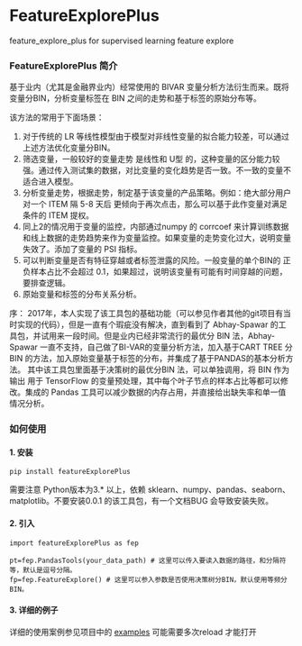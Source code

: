 # FeatureExplorePlus

feature_explore_plus for supervised learning feature explore

### FeatureExplorePlus 简介

基于业内（尤其是金融界业内）经常使用的 BIVAR 变量分析方法衍生而来。既将变量分BIN，分析变量标签在 BIN 之间的走势和基于标签的原始分布等。

该方法的常用于下面场景：

1. 对于传统的 LR 等线性模型由于模型对非线性变量的拟合能力较差，可以通过上述方法优化变量分BIN。
2. 筛选变量，一般较好的变量走势 是线性和 U型 的，这种变量的区分能力较强。通过传入测试集的数据，对比变量的变化趋势是否一致。不一致的变量不适合进入模型。
3. 分析变量走势，根据走势，制定基于该变量的产品策略。例如：绝大部分用户对一个 ITEM 隔 5-8 天后 更倾向于再次点击，那么可以基于此作变量对满足条件的 ITEM 提权。
4. 同上2的情况用于变量的监控，内部通过numpy 的 corrcoef 来计算训练数据和线上数据的走势趋势来作为变量监控。如果变量的走势变化过大，说明变量失效了。添加了变量的 PSI 指标。
5. 可以判断变量是否有特征穿越或者标签泄露的风险。一般变量的单个BIN的 正负样本占比不会超过 0.1，如果超过，说明该变量有可能有时间穿越的问题，要排查逻辑。
6. 原始变量和标签的分布关系分析。

序：
2017年，本人实现了该工具包的基础功能（可以参见作者其他的git项目有当时实现的代码），但是一直有个瑕疵没有解决，直到看到了 Abhay-Spawar 的工具包，并试用来一段时间。但是业内已经非常流行的最优分 BIN 法，Abhay-Spawar 一直不支持，自己做了BI-VAR的变量分析方法，加入基于CART TREE 分 BIN 的方法，加入原始变量基于标签的分布，并集成了基于PANDAS的基本分析方法。
其中该工具包里面基于决策树的最优分BIN 法，可以单独调用，将 BIN 作为输出 用于 TensorFlow 的变量预处理，其中每个叶子节点的样本占比等都可以修改。集成的 Pandas 工具可以减少数据的内存占用，并直接给出缺失率和单一值情况分析。


### 如何使用

#### 1. 安装
```
pip install featureExplorePlus
```

需要注意 Python版本为3.* 以上，依赖 sklearn、numpy、pandas、seaborn、 matplotlib。不要安装0.0.1 的该工具包，有一个文档BUG 会导致安装失败。

#### 2. 引入
```
import featureExplorePlus as fep

pt=fep.PandasTools(your_data_path) # 这里可以传入要读入数据的路径，和分隔符等，默认是逗号分隔。
fp=fep.FeatureExplore() # 这里可以参入参数是否使用决策树分BIN，默认使用等频分BIN。

```
#### 3. 详细的例子

详细的使用案例参见项目中的 [examples](https://github.com/XiaolinZHONG/FeatureExplorePlus/blob/master/examples/Features_Explore_Analysis_Examples.ipynb) 可能需要多次reload 才能打开
